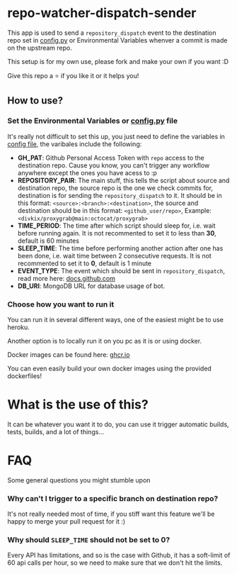 # repo-watcher-dispatch-sender

This app is used to send a `repository_dispatch` event to the destination repo set in [config.py](/src/config.py) or Environmental Variables whenver a commit is made on the upstream repo.

This setup is for my own use, please fork and make your own if you want :D

Give this repo a :star: if you like it or it helps you!

## How to use?

### Set the Environmental Variables or [config.py](/src/config.py) file

It's really not difficult to set this up, you just need to define the variables in [config file](/src/config.py), the varibales include the following:

 - **GH_PAT**: Github Personal Access Token with `repo` access to the destination repo. Cause you know, you can't trigger any workflow anywhere except the ones you have acess to :p
 - **REPOSITORY_PAIR**: The main stuff, this tells the script about source and destination repo, the source repo is the one we check commits for, destination is for sending the `repository_dispatch` to it. It should be in this format: `<source>:<branch>:<destination>`, the source and destination should be in this format: `<github_user/repo>`, Example: `<divkix/proxygrab@main:octocat/proxygrab>`
 - **TIME_PERIOD**: The time after which script should sleep for, i.e. wait before running again. It is not recommented to set it to less than **30**, default is 60 minutes
 - **SLEEP_TIME**: The time before performing another action after one has been done, i.e. wait time between 2 consecutive requests. It is not recommented to set it to **0**, default is 1 minute
 - **EVENT_TYPE**: The event which should be sent in `repository_dispatch`, read more here: [docs.github.com](https://docs.github.com/en/actions/learn-github-actions/events-that-trigger-workflows#repository_dispatch)
 - **DB_URI**: MongoDB URL for database usage of bot.

### Choose how you want to run it

You can run it in several different ways, one of the easiest might be to use heroku.

Another option is to locally run it on you pc as it is or using docker.

Docker images can be found here: [ghcr.io](https://github.com/DivideProjects/repo-watcher-dispatch-sender/pkgs/container/repo-watcher-dispatch-sender)

You can even easily build your own docker images using the provided dockerfiles!


# What is the use of this?

It can be whatever you want it to do, you can use it trigger automatic builds, tests, builds, and a lot of things...

# FAQ

Some general questions you might stumble upon

### Why can't I trigger to a specific branch on destination repo?

It's not really needed most of time, if you stiff want this feature we'll be happy to merge your pull request for it :)

### Why should `SLEEP_TIME` should not be set to 0?

Every API has limitations, and so is the case with Github, it has a soft-limit of 60 api calls per hour, so we need to make sure that we don't hit the limits.
